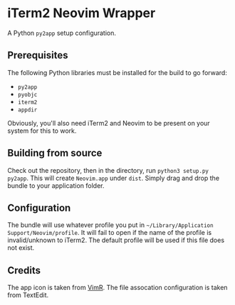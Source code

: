 # iTerm2 Neovim Wrapper

A Python `py2app` setup configuration.

## Prerequisites

The following Python libraries must be installed for the build to go forward:

  - `py2app`
  - `pyobjc`
  - `iterm2`
  - `appdir`

Obviously, you'll also need iTerm2 and Neovim to be present on your system for this to work.

## Building from source

Check out the repository, then in the directory, run `python3 setup.py py2app`. This will create `Neovim.app` under `dist`. Simply drag and drop the bundle to your application folder.

## Configuration

The bundle will use whatever profile you put in `~/Library/Application Support/Neovim/profile`. It will fail to open if the name of the profile is invalid/unknown to iTerm2. The default profile will be used if this file does not exist.


## Credits

The app icon is taken from [VimR](https://github.com/qvacua/vimr). The file assocation configuration is taken from TextEdit.
